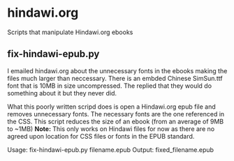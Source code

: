 # hindawi.org
Scripts that manipulate Hindawi.org ebooks

## fix-hindawi-epub.py

I emailed hindawi.org about the unnecessary fonts in the ebooks making the files much larger than neccessary. There is an embded Chinese SimSun.ttf font that is 10MB in size uncompressed. The replied that they would do something about it but they never did.

What this poorly written scripd does is open a Hindawi.org epub file and removes unnecessary fonts. The necessary fonts are the one referenced in the CSS. This script reduces the size of an ebook (from an average of 9MB to ~1MB) 
__Note:__ This only works on Hindawi files for now as there are no agreed upon location for CSS files or fonts in the EPUB standard.

Usage: fix-hindawi-epub.py filename.epub
Output: fixed_filename.epub
